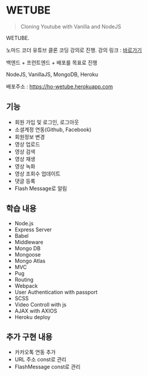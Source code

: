 # WETUBE

> Cloning Youtube with Vanilla and NodeJS

WETUBE.

노마드 코더 유튜브 클론 코딩 강의로 진행. 강의 링크 : [바로가기](https://academy.nomadcoders.co/p/javascript-fullstack-from-zero-to-hero)

백엔드 + 프런트엔드 + 배포를 목표로 진행

NodeJS, VanillaJS, MongoDB, Heroku

배포주소 : https://ho-wetube.herokuapp.com

## 기능
* 회원 가입 및 로그인, 로그아웃
* 소셜계정 연동(Github, Facebook)
* 회원정보 변경
* 영상 업로드
* 영상 검색
* 영상 재생
* 영상 녹화
* 영상 조회수 업데이트
* 댓글 등록
* Flash Message로 알림

## 학습 내용
* Node.js
* Express Server
* Babel
* Middleware
* Mongo DB
* Mongoose
* Mongo Atlas
* MVC
* Pug
* Routing
* Webpack
* User Authentication with passport
* SCSS
* Video Controll with js
* AJAX with AXIOS
* Heroku deploy

## 추가 구현 내용
* 카카오톡 연동 추가
* URL 주소 const로 관리
* FlashMessage const로 관리
